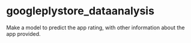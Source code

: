 # googleplystore_dataanalysis
Make a model to predict the app rating, with other information about the app provided.

